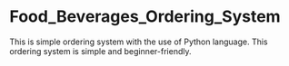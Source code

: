 # Food_Beverages_Ordering_System

This is simple ordering system with the use of Python language. This ordering system is simple and beginner-friendly.
